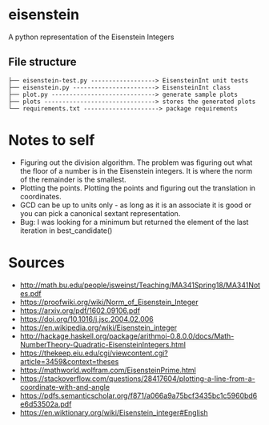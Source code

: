 # eisenstein

A python representation of the Eisenstein Integers

## File structure
```
├── eisenstein-test.py ------------------> EisensteinInt unit tests
├── eisenstein.py -----------------------> EisensteinInt class
├── plot.py -----------------------------> generate sample plots
├── plots -------------------------------> stores the generated plots
└── requirements.txt ---------------------> package requirements
```

# Notes to self
- Figuring out the division algorithm. The problem was figuring out what the floor of a number is in the Eisenstein integers. It is where the norm of the remainder is the smallest.
- Plotting the points. Plotting the points and figuring out the translation in coordinates.
- GCD can be up to units only - as long as it is an associate it is good or you can pick a canonical sextant representation.
- Bug: I was looking for a minimum but returned the element of the last iteration in best_candidate()

# Sources
- http://math.bu.edu/people/jsweinst/Teaching/MA341Spring18/MA341Notes.pdf
- https://proofwiki.org/wiki/Norm_of_Eisenstein_Integer
- https://arxiv.org/pdf/1602.09106.pdf
- https://doi.org/10.1016/j.jsc.2004.02.006
- https://en.wikipedia.org/wiki/Eisenstein_integer
- http://hackage.haskell.org/package/arithmoi-0.8.0.0/docs/Math-NumberTheory-Quadratic-EisensteinIntegers.html
- https://thekeep.eiu.edu/cgi/viewcontent.cgi?article=3459&context=theses
- https://mathworld.wolfram.com/EisensteinPrime.html
- https://stackoverflow.com/questions/28417604/plotting-a-line-from-a-coordinate-with-and-angle
- https://pdfs.semanticscholar.org/f871/a066a9a75bcf3435bc1c5960bd6e6d53502a.pdf
- https://en.wiktionary.org/wiki/Eisenstein_integer#English

